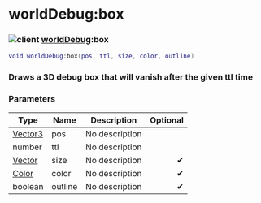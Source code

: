 # worldDebug:box

### ![client](../../home/debug/.gitbook/assets/client.png) [worldDebug](../../home/debug/home/worldDebug/):box

```lua
void worldDebug:box(pos, ttl, size, color, outline)
```

### Draws a 3D debug box that will vanish after the given ttl time

### Parameters

| Type                                      | Name    | Description    | Optional |
| ----------------------------------------- | ------- | -------------- | -------: |
| [Vector3](../../home/debug/home/Vector3/) | pos     | No description |          |
| number                                    | ttl     | No description |          |
| [Vector](../../home/debug/home/Vector/)   | size    | No description |        ✔ |
| [Color](../../home/debug/home/Color/)     | color   | No description |        ✔ |
| boolean                                   | outline | No description |        ✔ |
